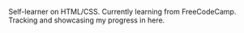Self-learner on HTML/CSS.
Currently learning from FreeCodeCamp.
Tracking and showcasing my progress in here. 
